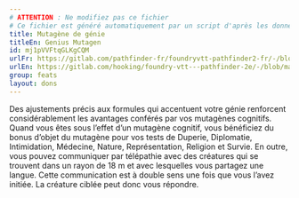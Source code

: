 ```yaml
---
# ATTENTION : Ne modifiez pas ce fichier
# Ce fichier est généré automatiquement par un script d'après les données du module Foundry VTT officiel et de sa traduction
title: Mutagène de génie
titleEn: Genius Mutagen
id: mj1pVVFtqGLKgCQM
urlFr: https://gitlab.com/pathfinder-fr/foundryvtt-pathfinder2-fr/-/blob/master/data/feats/mj1pVVFtqGLKgCQM.htm
urlEn: https://gitlab.com/hooking/foundry-vtt---pathfinder-2e/-/blob/master/packs/data/feats.db/genius-mutagen.json
group: feats
layout: dons
---
```

Des ajustements précis aux formules qui accentuent votre génie renforcent considérablement les avantages conférés par vos mutagènes cognitifs. Quand vous êtes sous l’effet d’un mutagène cognitif, vous bénéficiez du bonus d’objet du mutagène pour vos tests de Duperie, Diplomatie, Intimidation, Médecine, Nature, Représentation, Religion et Survie. En outre, vous pouvez communiquer par télépathie avec des créatures qui se trouvent dans un rayon de 18 m et avec lesquelles vous partagez une langue. Cette communication est à double sens une fois que vous l’avez initiée. La créature ciblée peut donc vous répondre.


